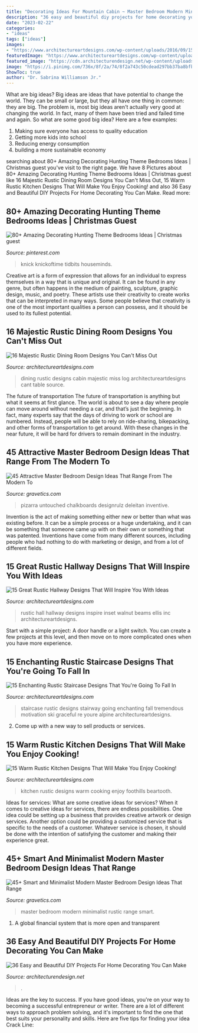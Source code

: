 ```yaml
---
title: "Decorating Ideas For Mountain Cabin ~ Master Bedroom Modern Minimalist Rustic Range Smart"
description: "36 easy and beautiful diy projects for home decorating you can make"
date: "2023-02-22"
categories:
- "ideas"
tags: ["ideas"]
images:
- "https://www.architectureartdesigns.com/wp-content/uploads/2016/09/15-Great-Rustic-Hallway-Designs-That-Will-Inspire-You-With-Ideas-11.jpg"
featuredImage: "https://www.architectureartdesigns.com/wp-content/uploads/2015/01/15-Warm-Rustic-Kitchen-Designs-That-Will-Make-You-Enjoy-Cooking-14-630x942.jpg"
featured_image: "https://cdn.architecturendesign.net/wp-content/uploads/2015/01/DIY-project-for-homedecor-35.jpg"
image: "https://i.pinimg.com/736x/8f/2a/74/8f2a743c50cdead297bb37ba8bfb75ba.jpg"
ShowToc: true
author: "Dr. Sabrina Williamson Jr."
---
```



What are big ideas?
Big ideas are ideas that have potential to change the world. They can be small or large, but they all have one thing in common: they are big. The problem is, most big ideas aren't actually very good at changing the world. In fact, many of them have been tried and failed time and again. So what are some good big idea? Here are a few examples: 
1. Making sure everyone has access to quality education 
2. Getting more kids into school 
3. Reducing energy consumption 
4. building a more sustainable economy 

	

		
searching about 80+ Amazing Decorating Hunting Theme Bedrooms Ideas | Christmas guest you've visit to the right page. We have 8 Pictures about 80+ Amazing Decorating Hunting Theme Bedrooms Ideas | Christmas guest like 16 Majestic Rustic Dining Room Designs You Can&#039;t Miss Out, 15 Warm Rustic Kitchen Designs That Will Make You Enjoy Cooking! and also 36 Easy and Beautiful DIY Projects For Home Decorating You Can Make. Read more:
		
    
## 80+ Amazing Decorating Hunting Theme Bedrooms Ideas | Christmas Guest

<img loading=lazy src="https://i.pinimg.com/736x/8f/2a/74/8f2a743c50cdead297bb37ba8bfb75ba.jpg" onerror="this.onerror=null;this.src='https://tse4.mm.bing.net/th?id=OIP.prMni_MfBz72QTJ8Bo9NswHaK0&amp;pid=15.1';" alt="80+ Amazing Decorating Hunting Theme Bedrooms Ideas | Christmas guest">

_Source: pinterest.com_

>knick knickoftime tidbits houseminds. 

	

Creative art is a form of expression that allows for an individual to express themselves in a way that is unique and original. It can be found in any genre, but often happens in the medium of painting, sculpture, graphic design, music, and poetry. These artists use their creativity to create works that can be interpreted in many ways. Some people believe that creativity is one of the most important qualities a person can possess, and it should be used to its fullest potential.

    
## 16 Majestic Rustic Dining Room Designs You Can&#039;t Miss Out

<img loading=lazy src="https://www.architectureartdesigns.com/wp-content/uploads/2016/08/16-Majestic-Rustic-Dining-Room-Designs-You-Cant-Miss-Out-15.jpg" onerror="this.onerror=null;this.src='https://tse4.mm.bing.net/th?id=OIP.BESVtkgadx893bX2TlZqawHaLH&amp;pid=15.1';" alt="16 Majestic Rustic Dining Room Designs You Can&#039;t Miss Out">

_Source: architectureartdesigns.com_

>dining rustic designs cabin majestic miss log architectureartdesigns cant table source. 

	

The future of transportation
The future of transportation is anything but what it seems at first glance. The world is about to see a day where people can move around without needing a car, and that’s just the beginning. In fact, many experts say that the days of driving to work or school are numbered. Instead, people will be able to rely on ride-sharing, bikepacking, and other forms of transportation to get around. With these changes in the near future, it will be hard for drivers to remain dominant in the industry.

    
## 45 Attractive Master Bedroom Design Ideas That Range From The Modern To

<img loading=lazy src="https://www.gravetics.com/wp-content/uploads/2017/08/Mirrored-Chalkboard.jpg" onerror="this.onerror=null;this.src='https://tse2.mm.bing.net/th?id=OIP.en_VHd-0Z9fxZX7Rt9FG4AHaLH&amp;pid=15.1';" alt="45 Attractive Master Bedroom Design Ideas That Range From The Modern To">

_Source: gravetics.com_

>pizarra untouched chalkboards designrulz deleitan inventive. 

	

Invention is the act of making something either new or better than what was existing before. It can be a simple process or a huge undertaking, and it can be something that someone came up with on their own or something that was patented. Inventions have come from many different sources, including people who had nothing to do with marketing or design, and from a lot of different fields.

    
## 15 Great Rustic Hallway Designs That Will Inspire You With Ideas

<img loading=lazy src="https://www.architectureartdesigns.com/wp-content/uploads/2016/09/15-Great-Rustic-Hallway-Designs-That-Will-Inspire-You-With-Ideas-11.jpg" onerror="this.onerror=null;this.src='https://tse3.mm.bing.net/th?id=OIP.1dahwaJxrnM2OIvMvaecLAHaJ8&amp;pid=15.1';" alt="15 Great Rustic Hallway Designs That Will Inspire You With Ideas">

_Source: architectureartdesigns.com_

>rustic hall hallway designs inspire inset walnut beams ellis inc architectureartdesigns. 

	

Start with a simple project: A door handle or a light switch. You can create a few projects at this level, and then move on to more complicated ones when you have more experience.

    
## 15 Enchanting Rustic Staircase Designs That You&#039;re Going To Fall In

<img loading=lazy src="https://www.architectureartdesigns.com/wp-content/uploads/2016/09/15-Enchanting-Rustic-Staircase-Designs-That-Youre-Going-To-Fall-In-Love-With-13.jpg" onerror="this.onerror=null;this.src='https://tse3.mm.bing.net/th?id=OIP.RsvxCnWl_qzLXJHqQalItwHaJ5&amp;pid=15.1';" alt="15 Enchanting Rustic Staircase Designs That You&#039;re Going To Fall In">

_Source: architectureartdesigns.com_

>staircase rustic designs stairway going enchanting fall tremendous motivation ski graceful re youre alpine architectureartdesigns. 

	

2. Come up with a new way to sell products or services.

    
## 15 Warm Rustic Kitchen Designs That Will Make You Enjoy Cooking!

<img loading=lazy src="https://www.architectureartdesigns.com/wp-content/uploads/2015/01/15-Warm-Rustic-Kitchen-Designs-That-Will-Make-You-Enjoy-Cooking-14-630x942.jpg" onerror="this.onerror=null;this.src='https://tse2.mm.bing.net/th?id=OIP.RhPuq2u3Ro8URneVDjo5pQHaLE&amp;pid=15.1';" alt="15 Warm Rustic Kitchen Designs That Will Make You Enjoy Cooking!">

_Source: architectureartdesigns.com_

>kitchen rustic designs warm cooking enjoy foothills beartooth. 

	

Ideas for services: What are some creative ideas for services?
When it comes to creative ideas for services, there are endless possibilities. One idea could be setting up a business that provides creative artwork or design services. Another option could be providing a customized service that is specific to the needs of a customer. Whatever service is chosen, it should be done with the intention of satisfying the customer and making their experience great.

    
## 45+ Smart And Minimalist Modern Master Bedroom Design Ideas That Range

<img loading=lazy src="https://www.gravetics.com/wp-content/uploads/2017/08/Minimalist-Modern-Master-Bedroom-Design-Ideas.jpg" onerror="this.onerror=null;this.src='https://tse4.mm.bing.net/th?id=OIP.8rt5hY7LdD64ffGfTCwZyAHaF7&amp;pid=15.1';" alt="45+ Smart and Minimalist Modern Master Bedroom Design Ideas That Range">

_Source: gravetics.com_

>master bedroom modern minimalist rustic range smart. 

	

1. A global financial system that is more open and transparent 

    
## 36 Easy And Beautiful DIY Projects For Home Decorating You Can Make

<img loading=lazy src="https://cdn.architecturendesign.net/wp-content/uploads/2015/01/DIY-project-for-homedecor-35.jpg" onerror="this.onerror=null;this.src='https://tse3.mm.bing.net/th?id=OIP.bzyqNLDrJG-x7-51uz6CAQHaQQ&amp;pid=15.1';" alt="36 Easy and Beautiful DIY Projects For Home Decorating You Can Make">

_Source: architecturendesign.net_

>. 

	

Ideas are the key to success. If you have good ideas, you're on your way to becoming a successful entrepreneur or writer. There are a lot of different ways to approach problem solving, and it's important to find the one that best suits your personality and skills. Here are five tips for finding your idea Crack Line:

